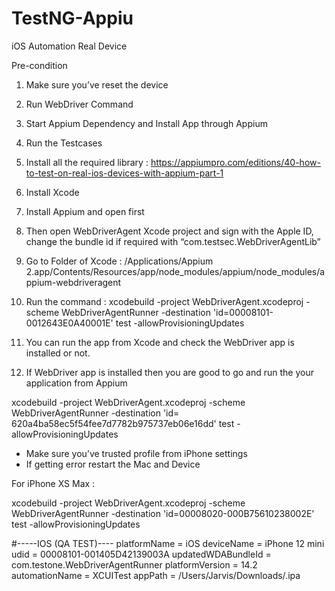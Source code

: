 # TestNG-Appiu

iOS Automation Real Device


Pre-condition
1. Make sure you’ve reset the device
2. Run WebDriver Command
3. Start Appium Dependency and Install App through Appium
4. Run the Testcases


1. Install all the required library  : https://appiumpro.com/editions/40-how-to-test-on-real-ios-devices-with-appium-part-1
2. Install Xcode
3. Install Appium and open first
4. Then open WebDriverAgent Xcode project and sign with the Apple ID, change the bundle id if required with “com.testsec.WebDriverAgentLib”

5. Go to Folder of Xcode : /Applications/Appium 2.app/Contents/Resources/app/node_modules/appium/node_modules/appium-webdriveragent
6. Run the command : xcodebuild -project WebDriverAgent.xcodeproj -scheme WebDriverAgentRunner -destination 'id=00008101-0012643E0A40001E' test -allowProvisioningUpdates
7. You can run the app from Xcode and check the WebDriver app is installed or not.
8. If WebDriver app is installed then you are good to go and run the your application from Appium

xcodebuild -project WebDriverAgent.xcodeproj -scheme WebDriverAgentRunner -destination 'id= 620a4ba58ec5f54fee7d7782b975737eb06e16dd' test -allowProvisioningUpdates


- Make sure you’ve trusted profile from iPhone settings
- If getting error restart the Mac and Device

For iPhone XS Max : 

xcodebuild -project WebDriverAgent.xcodeproj -scheme WebDriverAgentRunner -destination 'id=00008020-000B75610238002E' test -allowProvisioningUpdates


#-----IOS (QA TEST)----
platformName = iOS
deviceName = iPhone 12 mini
udid = 00008101-001405D42139003A
updatedWDABundleId = com.testone.WebDriverAgentRunner
platformVersion = 14.2
automationName = XCUITest
appPath = /Users/Jarvis/Downloads/.ipa